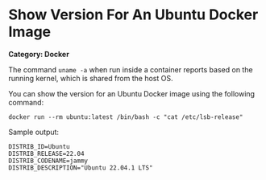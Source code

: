 # Show Version For An Ubuntu Docker Image

__Category: Docker__

The command `uname -a` when run inside a container reports based on the running kernel, which is shared from the host OS.

You can show the version for an Ubuntu Docker image using the following command:

```shell
docker run --rm ubuntu:latest /bin/bash -c "cat /etc/lsb-release"
```

Sample output:

```shell
DISTRIB_ID=Ubuntu
DISTRIB_RELEASE=22.04
DISTRIB_CODENAME=jammy
DISTRIB_DESCRIPTION="Ubuntu 22.04.1 LTS"
```
